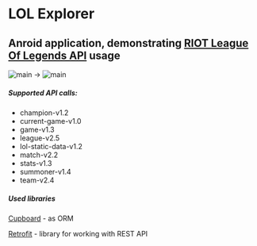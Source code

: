 # LOL Explorer

Anroid application, demonstrating [RIOT League Of Legends API][RIOT] usage
---

![main][Maingif] -> ![main][Mainpng]

##### Supported API calls:
* champion-v1.2
* current-game-v1.0
* game-v1.3
* league-v2.5
* lol-static-data-v1.2
* match-v2.2
* stats-v1.3
* summoner-v1.4
* team-v2.4

##### Used libraries
[Cupboard][Cupboard] - as ORM 

[Retrofit][Retrofit] - library for working with REST API
 
[Maingif]: https://cloud.githubusercontent.com/assets/8672252/12757564/9e488ddc-c9e9-11e5-94c7-4ed413dcb27e.gif
[Mainpng]: https://cloud.githubusercontent.com/assets/8672252/12758200/894b0d3a-c9ec-11e5-9eba-473f638d818f.png
[RIOT]: https://developer.riotgames.com "RIOT League Of Legends API"
[Cupboard]: https://bitbucket.org/littlerobots/cupboard "Cupboard"
[Retrofit]: http://square.github.io/retrofit "Retrofit"
